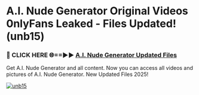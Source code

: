 # A.I. Nude Generator Original Videos 0nlyFans Leaked - Files Updated! (unb15)

<h3>🔴 CLICK HERE 🌐==►► <a href="https://tinyurl.com/yrmya6cz" rel="nofollow">A.I. Nude Generator Updated Files</a></h3>

Get A.I. Nude Generator and all content. Now you can access all videos and pictures of A.I. Nude Generator. New Updated Files 2025!

[![unb15](https://i.imgur.com/FMdXYCs.gif)](https://tinyurl.com/yrmya6cz)
